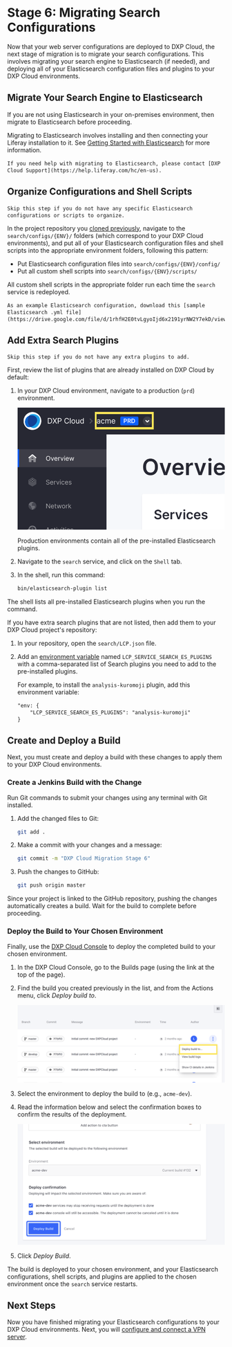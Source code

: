 # Stage 6: Migrating Search Configurations

Now that your web server configurations are deployed to DXP Cloud, the next stage of migration is to migrate your search configurations. This involves migrating your search engine to Elasticsearch (if needed), and deploying all of your Elasticsearch configuration files and plugins to your DXP Cloud environments.

## Migrate Your Search Engine to Elasticsearch

If you are not using Elasticsearch in your on-premises environment, then migrate to Elasticsearch before proceeding.

Migrating to Elasticsearch involves installing and then connecting your Liferay installation to it. See [Getting Started with Elasticsearch](https://learn.liferay.com/dxp/latest/en/using-search/installing-and-upgrading-a-search-engine/elasticsearch/getting-started-with-elasticsearch.html) for more information.

```{tip}
If you need help with migrating to Elasticsearch, please contact [DXP Cloud Support](https://help.liferay.com/hc/en-us).
```

## Organize Configurations and Shell Scripts

```{note}
Skip this step if you do not have any specific Elasticsearch configurations or scripts to organize.
```

In the project repository you [cloned previously](./matching-dxp-versions.md#clone-the-dxp-cloud-repository), navigate to the `search/configs/{ENV}/` folders (which correspond to your DXP Cloud environments), and put all of your Elasticsearch configuration files and shell scripts into the appropriate environment folders, following this pattern: 

* Put Elasticsearch configuration files into `search/configs/{ENV}/config/`
* Put all custom shell scripts into `search/configs/{ENV}/scripts/`

All custom shell scripts in the appropriate folder run each time the `search` service is redeployed.

```{tip}
As an example Elasticsearch configuration, download this [sample Elasticsearch .yml file](https://drive.google.com/file/d/1rhfH2E0tvLgyoIjd6x2191yrNW2Y7ekD/view).
```

## Add Extra Search Plugins

```{note}
Skip this step if you do not have any extra plugins to add.
```

First, review the list of plugins that are already installed on DXP Cloud by default:

1. In your DXP Cloud environment, navigate to a production (`prd`) environment.

    ![Navigate to a production environment using the dropdown at the top of the console screen.](./migrating-search-configurations/images/01.png)

    Production environments contain all of the pre-installed Elasticsearch plugins.

1. Navigate to the `search` service, and click on the `Shell` tab.

1. In the shell, run this command:

    ```bash
    bin/elasticsearch-plugin list
    ```

The shell lists all pre-installed Elasticsearch plugins when you run the command.

If you have extra search plugins that are not listed, then add them to your DXP Cloud project's repository:

1. In your repository, open the `search/LCP.json` file.

1. Add an [environment variable](../reference/defining-environment-variables.md) named `LCP_SERVICE_SEARCH_ES_PLUGINS` with a comma-separated list of Search plugins you need to add to the pre-installed plugins.

    For example, to install the `analysis-kuromoji` plugin, add this environment variable:

    ```
    "env: {
        "LCP_SERVICE_SEARCH_ES_PLUGINS": "analysis-kuromoji"
    }
    ```

## Create and Deploy a Build

Next, you must create and deploy a build with these changes to apply them to your DXP Cloud environments.

### Create a Jenkins Build with the Change

Run Git commands to submit your changes using any terminal with Git installed.

1. Add the changed files to Git:

    ```bash
    git add .
    ```

1. Make a commit with your changes and a message:

    ```bash
    git commit -m "DXP Cloud Migration Stage 6"
    ```

1. Push the changes to GitHub:

    ```bash
    git push origin master
    ```

Since your project is linked to the GitHub repository, pushing the changes automatically creates a build. Wait for the build to complete before proceeding.

### Deploy the Build to Your Chosen Environment

Finally, use the [DXP Cloud Console](https://console.liferay.cloud/) to deploy the completed build to your chosen environment.

1. In the DXP Cloud Console, go to the Builds page (using the link at the top of the page).

1. Find the build you created previously in the list, and from the Actions menu, click *Deploy build to*.

    ![Use the build's Actions menu to deploy it.](./migrating-search-configurations/images/02.png)

1. Select the environment to deploy the build to (e.g., `acme-dev`).

1. Read the information below and select the confirmation boxes to confirm the results of the deployment.

    ![Check the checkboxes and deploy the build when ready.](./migrating-search-configurations/images/03.png)

1. Click *Deploy Build*.

The build is deployed to your chosen environment, and your Elasticsearch configurations, shell scripts, and plugins are applied to the chosen environment once the `search` service restarts.

## Next Steps

Now you have finished migrating your Elasticsearch configurations to your DXP Cloud environments. Next, you will [configure and connect a VPN server](./migrating-search-configurations.md).
